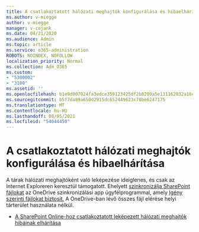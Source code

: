 ```yaml
---
title: A csatlakoztatott hálózati meghajtók konfigurálása és hibaelhárítása
ms.author: v-miegge
author: v-miegge
manager: v-cojank
ms.date: 04/21/2020
ms.audience: Admin
ms.topic: article
ms.service: o365-administration
ROBOTS: NOINDEX, NOFOLLOW
localization_priority: Normal
ms.collection: Adm_O365
ms.custom:
- "5300002"
- "3180"
ms.assetid: ''
ms.openlocfilehash: b1e9d007024fa3edce359123425df2b8209a5e131162832a16c651ff3fd6b5d3
ms.sourcegitcommit: b5f7da89a650d2915dc652449623c78be6247175
ms.translationtype: MT
ms.contentlocale: hu-HU
ms.lasthandoff: 08/05/2021
ms.locfileid: "54044450"
---
```

# <a name="how-to-configure-and-troubleshoot-mapped-network-drives"></a>A csatlakoztatott hálózati meghajtók konfigurálása és hibaelhárítása

A tárak hálózati meghajtóként való leképezése ideiglenes, és csak az Internet Exploreren keresztül támogatott. Ehelyett [szinkronizálja SharePoint fájlokat](https://support.office.com/article/6de9ede8-5b6e-4503-80b2-6190f3354a88) az OneDrive szinkronizálási app ügyfélprogrammal, amely [Igény szerinti fájlokat biztosít.](https://support.office.com/article/0e6860d3-d9f3-4971-b321-7092438fb38e) A OneDrive-ban lévő összes fájl elérése helyi tárterület használata nélkül.

* [A SharePoint Online-hoz csatlakoztatott leképezett hálózati meghajtók hibáinak elhárítása](https://docs.microsoft.com/sharepoint/support/administration/troubleshoot-mapped-network-drives)